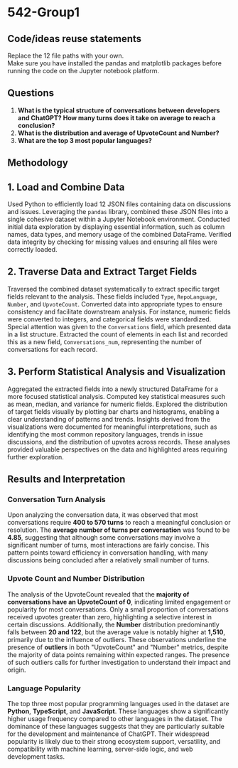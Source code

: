 # 542-Group1

## Code/ideas reuse statements
Replace the 12 file paths with your own.  
Make sure you have installed the pandas and matplotlib packages before running the code on the Jupyter notebook platform.

## Questions
1. **What is the typical structure of conversations between developers and ChatGPT? How many turns does it take on average to reach a conclusion?**
2. **What is the distribution and average of UpvoteCount and Number?**
3. **What are the top 3 most popular languages?**


## Methodology

## 1. Load and Combine Data  
Used Python to efficiently load 12 JSON files containing data on discussions and issues. Leveraging the `pandas` library, combined these JSON files into a single cohesive dataset within a Jupyter Notebook environment. Conducted initial data exploration by displaying essential information, such as column names, data types, and memory usage of the combined DataFrame. Verified data integrity by checking for missing values and ensuring all files were correctly loaded.

## 2. Traverse Data and Extract Target Fields  
Traversed the combined dataset systematically to extract specific target fields relevant to the analysis. These fields included `Type`, `RepoLanguage`, `Number`, and `UpvoteCount`. Converted data into appropriate types to ensure consistency and facilitate downstream analysis. For instance, numeric fields were converted to integers, and categorical fields were standardized. Special attention was given to the `Conversations` field, which presented data in a list structure. Extracted the count of elements in each list and recorded this as a new field, `Conversations_num`, representing the number of conversations for each record.

## 3. Perform Statistical Analysis and Visualization  
Aggregated the extracted fields into a newly structured DataFrame for a more focused statistical analysis. Computed key statistical measures such as mean, median, and variance for numeric fields. Explored the distribution of target fields visually by plotting bar charts and histograms, enabling a clear understanding of patterns and trends. Insights derived from the visualizations were documented for meaningful interpretations, such as identifying the most common repository languages, trends in issue discussions, and the distribution of upvotes across records. These analyses provided valuable perspectives on the data and highlighted areas requiring further exploration.


## Results and Interpretation

### **Conversation Turn Analysis**  
Upon analyzing the conversation data, it was observed that most conversations require **400 to 570 turns** to reach a meaningful conclusion or resolution. The **average number of turns per conversation** was found to be **4.85**, suggesting that although some conversations may involve a significant number of turns, most interactions are fairly concise. This pattern points toward efficiency in conversation handling, with many discussions being concluded after a relatively small number of turns.

### **Upvote Count and Number Distribution**  
The analysis of the UpvoteCount revealed that the **majority of conversations have an UpvoteCount of 0**, indicating limited engagement or popularity for most conversations. Only a small proportion of conversations received upvotes greater than zero, highlighting a selective interest in certain discussions. Additionally, the **Number** distribution predominantly falls between **20 and 122**, but the average value is notably higher at **1,510**, primarily due to the influence of outliers. These observations underline the presence of **outliers** in both "UpvoteCount" and "Number" metrics, despite the majority of data points remaining within expected ranges. The presence of such outliers calls for further investigation to understand their impact and origin.

### **Language Popularity**  
The top three most popular programming languages used in the dataset are **Python**, **TypeScript**, and **JavaScript**. These languages show a significantly higher usage frequency compared to other languages in the dataset. The dominance of these languages suggests that they are particularly suitable for the development and maintenance of ChatGPT. Their widespread popularity is likely due to their strong ecosystem support, versatility, and compatibility with machine learning, server-side logic, and web development tasks.